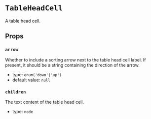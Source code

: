 `TableHeadCell`
===============

A table head cell.

Props
-----

### `arrow`

Whether to include a sorting arrow next to the table head cell label. If present, it should be a string containing the direction of the arrow.

- type: `enum('down'|'up')`
- default value: `null`


### `children`

The text content of the table head cell.

- type: `node`

